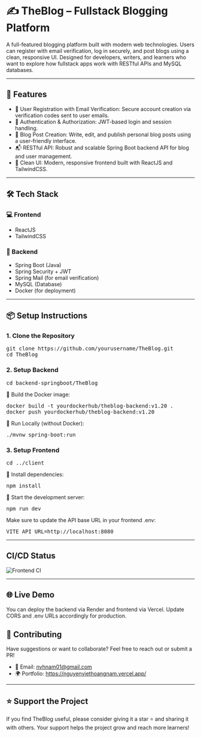 # ✍️ TheBlog – Fullstack Blogging Platform

A full-featured blogging platform built with modern web technologies. Users can register with email verification, log in securely, and post blogs using a clean, responsive UI. Designed for developers, writers, and learners who want to explore how fullstack apps work with RESTful APIs and MySQL databases.

---

## 🚀 Features

- 🧾 User Registration with Email Verification: Secure account creation via verification codes sent to user emails.
- 🔐 Authentication & Authorization: JWT-based login and session handling.
- 📝 Blog Post Creation: Write, edit, and publish personal blog posts using a user-friendly interface.
- 📬 RESTful API: Robust and scalable Spring Boot backend API for blog and user management.
- 🌈 Clean UI: Modern, responsive frontend built with ReactJS and TailwindCSS.

---

## 🛠️ Tech Stack

### 💻 Frontend
- ReactJS
- TailwindCSS

### 🧠 Backend
- Spring Boot (Java)
- Spring Security + JWT
- Spring Mail (for email verification)
- MySQL (Database)
- Docker (for deployment)

---

## 📦 Setup Instructions

### 1. Clone the Repository
<pre>
git clone https://github.com/yourusername/TheBlog.git
cd TheBlog
</pre>

### 2. Setup Backend
<pre>
cd backend-springboot/TheBlog
</pre>

🔨 Build the Docker image:
<pre>
docker build -t yourdockerhub/theblog-backend:v1.20 .
docker push yourdockerhub/theblog-backend:v1.20
</pre>

🧪 Run Locally (without Docker):
<pre>
./mvnw spring-boot:run
</pre>

### 3. Setup Frontend
<pre>
cd ../client
</pre>

🔧 Install dependencies:
<pre>
npm install
</pre>

🚀 Start the development server:
<pre>
npm run dev
</pre>

Make sure to update the API base URL in your frontend .env:
<pre>
VITE_API_URL=http://localhost:8080
</pre>

---

## CI/CD Status

![Frontend CI](https://github.com/nvhnam/TheBLOG/actions/workflows/frontend.yml/badge.svg)

---

## 🌐 Live Demo
You can deploy the backend via Render and frontend via Vercel. Update CORS and .env URLs accordingly for production.

## 🤝 Contributing
Have suggestions or want to collaborate? Feel free to reach out or submit a PR!

- 📧 Email: nvhnam01@gmail.com
- 🌍 Portfolio: https://nguyenviethoangnam.vercel.app/

---

## ⭐ Support the Project
If you find TheBlog useful, please consider giving it a star ⭐ and sharing it with others. Your support helps the project grow and reach more learners!
